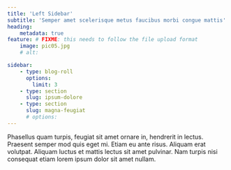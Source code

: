 ```yaml
---
title: 'Left Sidebar'
subtitle: 'Semper amet scelerisque metus faucibus morbi congue mattis'
heading:
    metadata: true
feature: # FIXME: this needs to follow the file upload format
    image: pic05.jpg
    # alt: 

sidebar:
    - type: blog-roll
      options:
        limit: 3
    - type: section
      slug: ipsum-dolore
    - type: section
      slug: magna-feugiat
      # options:
---
```

Phasellus quam turpis, feugiat sit amet ornare in, hendrerit in lectus. Praesent semper mod quis eget mi. Etiam eu ante risus. Aliquam erat volutpat. Aliquam luctus et mattis lectus sit amet pulvinar. Nam turpis nisi consequat etiam lorem ipsum dolor sit amet nullam.